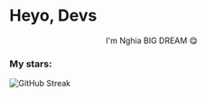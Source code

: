 # Heyo, Devs 

<p align="center">
  I'm Nghia
  BIG DREAM 😋
</p>

<!--  -->
### My stars:
<!-- ![Anurag's GitHub stats](https://github-readme-stats.vercel.app/api?username=nguyenhieunghia2001&show_icons=true&theme=radical) -->
<!-- <p align="center"> -->
<!-- ![](https://github-profile-summary-cards.vercel.app/api/cards/profile-details?username=nguyenhieunghia2001&theme=vue) -->
<!-- </p> -->
![GitHub Streak](http://github-readme-streak-stats.herokuapp.com?user=nguyenhieunghia2001&theme=gruvbox_duo)
